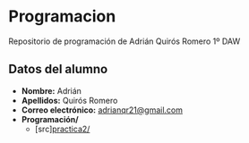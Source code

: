 # Programacion
Repositorio de programación de Adrián Quirós Romero 1º DAW
## Datos del alumno
* **Nombre:** Adrián
* **Apellidos:** Quirós Romero
* **Correo electrónico:** adrianqr21@gmail.com
* **Programación/**
  * [src][practica2/](practica2)
